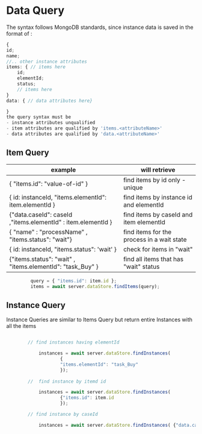 # Data Query 

The syntax follows MongoDB standards, since instance data is saved in the format of :
```ts
{
id;
name;
//.. other instance attributes
items: { // items here
    id;
    elementId;
    status;
    // items here
}
data: { // data attributes here}

}
the query syntax must be 
- instance attributes unqualified
- item attributes are qualified by 'items.<attributeName>'
- data attributes are qualified by 'data.<attributeName>'

```
## Item Query 


| example | will retrieve          |
| -------------|-----------|
| { "items.id": "value-of-id" }	|	find items by id only - unique |
| { id: instanceId, "items.elementId": item.elementId }	| find items by instance id and elementId 	|
| {"data.caseId": caseId  ,"items.elementId" : item.elementId }	| find items by caseId and item elementId 	|
| { "name" : "processName" , "items.status": "wait"}| find items for the process in a wait state	|
| { id: instanceId, "items.status": 'wait' }	| check for items in "wait" |
|	{"items.status": "wait" , "items.elementId": "task_Buy" }	| find all items that has "wait" status |


```ts
         query = { "items.id": item.id };
         items = await server.dataStore.findItems(query);
```

## Instance Query

Instance Queries are similar to Items Query but return entire Instances with all the items

```ts

        // find instances having elementId

            instances = await server.dataStore.findInstances( 
                    {
                    "items.elementId": "task_Buy"
                    });
         
        //  find instance by itemd id

            instances = await server.dataStore.findInstances(
                    {"items.id": item.id 
                    });

        // find instance by caseId

            instances = await server.dataStore.findInstances( {"data.caseId": 3030});
